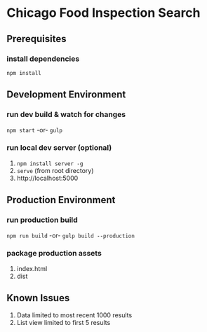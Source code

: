 # Chicago Food Inspection Search

## Prerequisites
### install dependencies
`npm install`

## Development Environment
### run dev build & watch for changes
`npm start`
-or- 
`gulp`

### run local dev server (optional)
1. `npm install server -g`
2. `serve` (from root directory)
3. http://localhost:5000

## Production Environment
### run production build
`npm run build`
-or- 
`gulp build --production`

### package production assets
1. index.html
2. dist

## Known Issues
1. Data limited to most recent 1000 results
2. List view limited to first 5 results